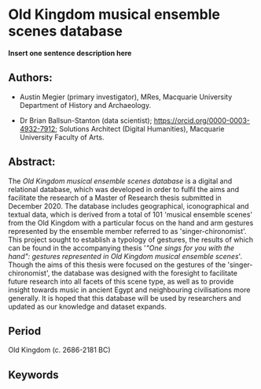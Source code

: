 # Old Kingdom musical ensemble scenes database

**Insert one sentence description here**


## Authors:

-   Austin Megier (primary investigator),
    MRes, Macquarie University Department of History and
    Archaeology.

-   Dr Brian Ballsun-Stanton (data scientist);
    <https://orcid.org/0000-0003-4932-7912>; Solutions Architect
    (Digital Humanities), Macquarie University Faculty of Arts.


## Abstract:
The *Old Kingdom musical ensemble scenes database* is a digital and relational
database, which was developed in order to fulfil the aims and facilitate the research of
a Master of Research thesis submitted in December 2020. The database includes
geographical, iconographical and textual data, which is derived from a total of
101 'musical ensemble scenes' from the Old Kingdom with a particular focus on
the hand and arm gestures represented by the ensemble member referred to as
'singer-chironomist'. This project sought to establish a typology of gestures,
the results of which can be found in the accompanying thesis '*"One sings for you
with the hand": gestures represented in Old Kingdom musical ensemble scenes*'.
Though the aims of this thesis were focused on the gestures of the 'singer-chironomist',
the database was designed with the foresight to facilitate future research into
all facets of this scene type, as well as to provide insight towards music
in ancient Egypt and neighbouring civilisations more generally. It is hoped that
this database will be used by researchers and updated as our knowledge and dataset
expands.


## Period
Old Kingdom (c. 2686-2181 BC)


## Keywords
